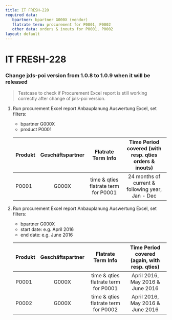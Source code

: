 ```yaml
---
title: IT FRESH-228
required data:
   bpartner: bpartner G000X (vendor)
   flatrate term: procurement for P0001, P0002
   other data: orders & inouts for P0001, P0002
layout: default
---
```


# IT FRESH-228
### Change jxls-poi version from 1.0.8 to 1.0.9 when it will be released
> Testcase to check if Procurement Excel report is still
> working correctly after change of jxls-poi version.


1. Run procurement Excel report Anbauplanung Auswertung Excel, set filters: 
	* bpartner G000X
	* product P0001
	
	|	Produkt		|	Geschäftspartner	|	Flatrate Term Info						|	Time Period covered	(with resp. qties orders & inouts)	|
	| --------------|:---------------------:|:-----------------------------------------:|:---------------------------------------------------------:|
	|	P0001		|	G000X				|	time & qties flatrate term for P0001	|	24 months of current & following year, Jan - Dec		|
	
	
1. Run procurement Excel report Anbauplanung Auswertung Excel, set filters:  
	* bpartner G000X
	* start date: e.g. April 2016
	* end date: e.g. June 2016


	|	Produkt		|	Geschäftspartner	|	Flatrate Term Info						|	Time Period covered	(again, with resp. qties)	|
	| --------------|:---------------------:|:-----------------------------------------:|:-----------------------------------------:|
	|	P0001		|	G000X				|	time & qties flatrate term for P0001	|	April 2016, May 2016 & June 2016		|
	|	P0002		|	G000X				|	time & qties flatrate term for P0002	|	April 2016, May 2016 & June 2016		|	
	
